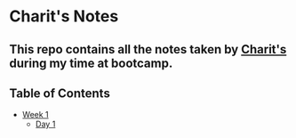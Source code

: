 # Charit's Notes
## This repo contains all the notes taken by [Charit's](https://github.com/MajorChe) during my time at bootcamp.
## Table of Contents
* [Week 1](/Week_1)
  * [Day 1](/Week_1/Day_1)